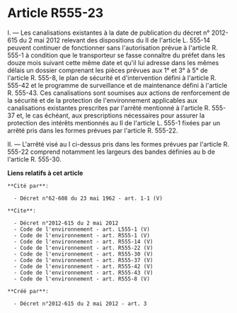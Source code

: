 # Article R555-23

I. ― Les canalisations existantes à la date de publication du décret n° 2012-615 du 2 mai 2012 relevant des dispositions du
II de l'article L. 555-14 peuvent continuer de fonctionner sans l'autorisation prévue à l'article R. 555-1 à condition que le
transporteur se fasse connaître du préfet dans les douze mois suivant cette même date et qu'il lui adresse dans les mêmes
délais un dossier comprenant les pièces prévues aux 1° et 3° à 5° de l'article R. 555-8, le plan de sécurité et
d'intervention défini à l'article R. 555-42 et le programme de surveillance et de maintenance défini à l'article R. 555-43.
Ces canalisations sont soumises aux actions de renforcement de la sécurité et de la protection de l'environnement applicables
aux canalisations existantes prescrites par l'arrêté mentionné à l'article R. 555-37 et, le cas échéant, aux prescriptions
nécessaires pour assurer la protection des intérêts mentionnés au II de l'article L. 555-1 fixées par un arrêté pris dans les
formes prévues par l'article R. 555-22. 

II. ― L'arrêté visé au I ci-dessus pris dans les formes prévues par l'article R. 555-22 comprend notamment les largeurs des
bandes définies au b de l'article R. 555-30.

**Liens relatifs à cet article**

	**Cité par**:

	  - Décret n°62-608 du 23 mai 1962 - art. 1-1 (V)

	**Cite**:

	  - Décret n°2012-615 du 2 mai 2012
	  - Code de l'environnement - art. L555-1 (V)
	  - Code de l'environnement - art. R555-1 (V)
	  - Code de l'environnement - art. R555-14 (V)
	  - Code de l'environnement - art. R555-22 (V)
	  - Code de l'environnement - art. R555-30 (V)
	  - Code de l'environnement - art. R555-37 (V)
	  - Code de l'environnement - art. R555-42 (V)
	  - Code de l'environnement - art. R555-43 (V)
	  - Code de l'environnement - art. R555-8 (V)

	**Créé par**:

	  - Décret n°2012-615 du 2 mai 2012 - art. 3
